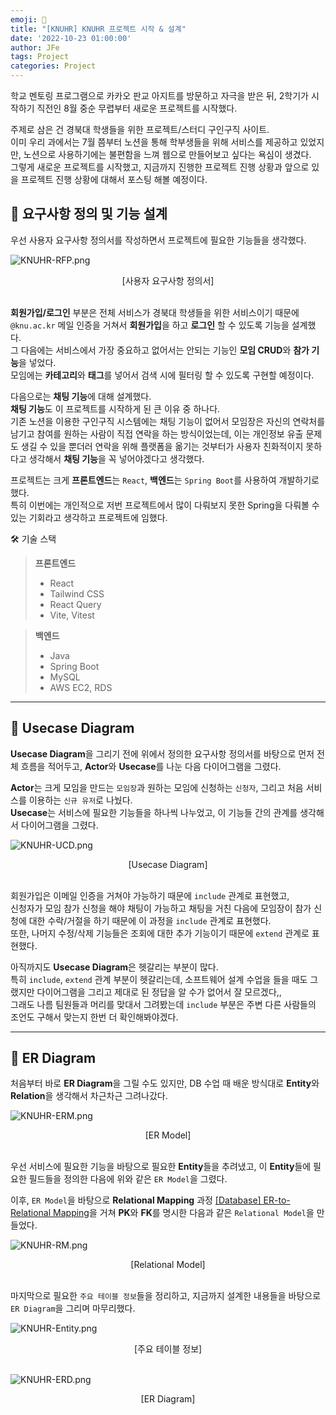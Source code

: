 ```yaml
---
emoji: 📑
title: "[KNUHR] KNUHR 프로젝트 시작 & 설계"
date: '2022-10-23 01:00:00'
author: JFe
tags: Project
categories: Project
---
```


학교 멘토링 프로그램으로 카카오 판교 아지트를 방문하고 자극을 받은 뒤, 2학기가 시작하기 직전인 8월 중순 무렵부터 새로운 프로젝트를 시작했다.  

주제로 삼은 건 경북대 학생들을 위한 프로젝트/스터디 구인구직 사이트.  
이미 우리 과에서는 7월 쯤부터 노션을 통해 학부생들을 위해 서비스를 제공하고 있었지만, 노션으로 사용하기에는 불편함을 느껴 웹으로 만들어보고 싶다는 욕심이 생겼다.  
그렇게 새로운 프로젝트를 시작했고, 지금까지 진행한 프로젝트 진행 상황과 앞으로 있을 프로젝트 진행 상황에 대해서 포스팅 해볼 예정이다.  

## 🧾 요구사항 정의 및 기능 설계

우선 사용자 요구사항 정의서를 작성하면서 프로젝트에 필요한 기능들을 생각했다.  

![KNUHR-RFP.png](KNUHR-RFP.png)

<center>[사용자 요구사항 정의서]</center>
<br/>

**회원가입/로그인** 부분은 전체 서비스가 경북대 학생들을 위한 서비스이기 때문에 `@knu.ac.kr` 메일 인증을 거쳐서 **회원가입**을 하고 **로그인** 할 수 있도록 기능을 설계했다.  
그 다음에는 서비스에서 가장 중요하고 없어서는 안되는 기능인 **모임 CRUD**와 **참가 기능**을 넣었다.  
모임에는 **카테고리**와 **태그**를 넣어서 검색 시에 필터링 할 수 있도록 구현할 예정이다.  

다음으로는 **채팅 기능**에 대해 설계했다.  
**채팅 기능**도 이 프로젝트를 시작하게 된 큰 이유 중 하나다.  
기존 노션을 이용한 구인구직 시스템에는 채팅 기능이 없어서 모임장은 자신의 연락처를 남기고 참여를 원하는 사람이 직접 연락을 하는 방식이었는데, 이는 개인정보 유출 문제도 생길 수 있을 뿐더러 연락을 위해 플랫폼을 옮기는 것부터가 사용자 친화적이지 못하다고 생각해서 **채팅 기능**을 꼭 넣어야겠다고 생각했다.  

프로젝트는 크게 **프론트엔드**는 `React`, **백엔드**는 `Spring Boot`를 사용하여 개발하기로 했다.  
특히 이번에는 개인적으로 저번 프로젝트에서 많이 다뤄보지 못한 Spring을 다뤄볼 수 있는 기회라고 생각하고 프로젝트에 임했다.  

🛠 기술 스택  
> **프론트엔드**  
> - React  
> - Tailwind CSS  
> - React Query  
> - Vite, Vitest  

> **백엔드**  
> - Java  
> - Spring Boot  
> - MySQL  
> - AWS EC2, RDS  

---

## 🙆 Usecase Diagram

**Usecase Diagram**을 그리기 전에 위에서 정의한 요구사항 정의서를 바탕으로 먼저 전체 흐름을 적어두고, **Actor**와 **Usecase**를 나눈 다음 다이어그램을 그렸다.  

**Actor**는 크게 모임을 만드는 `모임장`과 원하는 모임에 신청하는 `신청자`, 그리고 처음 서비스를 이용하는 `신규 유저`로 나눴다.  
**Usecase**는 서비스에 필요한 기능들을 하나씩 나누었고, 이 기능들 간의 관계를 생각해서 다이어그램을 그렸다.  

![KNUHR-UCD.png](KNUHR-UCD.png)

<center>[Usecase Diagram]</center>  
<br/>

회원가입은 이메일 인증을 거쳐야 가능하기 때문에 `include` 관계로 표현했고,  
신청자가 모임 참가 신청을 해야 채팅이 가능하고 채팅을 거친 다음에 모임장이 참가 신청에 대한 수락/거절을 하기 때문에 이 과정을 `include` 관계로 표현했다.  
또한, 나머지 수정/삭제 기능들은 조회에 대한 추가 기능이기 때문에 `extend` 관계로 표현했다.  

아직까지도 **Usecase Diagram**은 헷갈리는 부분이 많다.  
특히 `include`, `extend` 관계 부분이 헷갈리는데, 소프트웨어 설계 수업을 들을 때도 그랬지만 다이어그램을 그리고 제대로 된 정답을 알 수가 없어서 잘 모르겠다,,  
그래도 나름 팀원들과 머리를 맞대서 그려봤는데 `include` 부분은 주변 다른 사람들의 조언도 구해서 맞는지 한번 더 확인해봐야겠다.  

---

## 🔗 ER Diagram

처음부터 바로 **ER Diagram**을 그릴 수도 있지만, DB 수업 때 배운 방식대로 **Entity**와 **Relation**을 생각해서 차근차근 그려나갔다.  

![KNUHR-ERM.png](KNUHR-ERM.png)

<center>[ER Model]</center>  
<br/>

우선 서비스에 필요한 기능을 바탕으로 필요한 **Entity**들을 추려냈고, 이 **Entity**들에 필요한 필드들을 정의한 다음에 위와 같은 `ER Model`을 그렸다.  

이후, `ER Model`을 바탕으로 **Relational Mapping** 과정 [[Database] ER-to-Relational Mapping](https://jfelog.netlify.app/db-er-to-relational/)을 거쳐 **PK**와 **FK**를 명시한 다음과 같은 `Relational Model`을 만들었다.  

![KNUHR-RM.png](KNUHR-RM.png)

<center>[Relational Model]</center>  
<br/>

마지막으로 필요한 `주요 테이블 정보`들을 정리하고, 지금까지 설계한 내용들을 바탕으로 `ER Diagram`을 그리며 마무리했다.  

![KNUHR-Entity.png](KNUHR-Entity.png)

<center>[주요 테이블 정보]</center>  
<br/>

![KNUHR-ERD.png](KNUHR-ERD.png)

<center>[ER Diagram]</center>  
<br/>


```toc
```